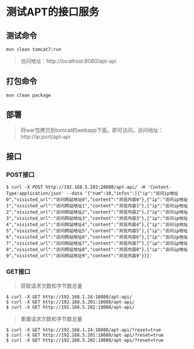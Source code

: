 
# 测试APT的接口服务

## 测试命令

`mvn clean tomcat7:run`

> 访问地址：http://localhost:8080/apt-api

## 打包命令

`mvn clean package`

## 部署

> 将war包拷贝到tomcat的webapp下面，即可访问，访问地址：http://ip:port/apt-api

## 接口

### POST接口

```
$ curl -X POST http://192.168.5.202:28080/apt-api/ -H 'Content-Type:application/json' --data '{"num":10,"infos":[{"ip":"访问ip地址0","visisted_url":"访问网站地址0","content":"浏览内容0"},{"ip":"访问ip地址1","visisted_url":"访问网站地址1","content":"浏览内容1"},{"ip":"访问ip地址2","visisted_url":"访问网站地址2","content":"浏览内容2"},{"ip":"访问ip地址3","visisted_url":"访问网站地址3","content":"浏览内容3"},{"ip":"访问ip地址4","visisted_url":"访问网站地址4","content":"浏览内容4"},{"ip":"访问ip地址5","visisted_url":"访问网站地址5","content":"浏览内容5"},{"ip":"访问ip地址6","visisted_url":"访问网站地址6","content":"浏览内容6"},{"ip":"访问ip地址7","visisted_url":"访问网站地址7","content":"浏览内容7"},{"ip":"访问ip地址8","visisted_url":"访问网站地址8","content":"浏览内容8"},{"ip":"访问ip地址9","visisted_url":"访问网站地址9","content":"浏览内容9"}]}'

```

### GET接口

> 获取请求次数和字节数总量

```
$ curl -X GET http://192.168.1.24:18080/apt-api/
$ curl -X GET http://192.168.5.201:18080/apt-api/
$ curl -X GET http://192.168.5.202:18080/apt-api/
```

> 重置请求次数和字节数总量

```
$ curl -X GET http://192.168.1.24:18080/apt-api/?reset=true
$ curl -X GET http://192.168.5.201:18080/apt-api/?reset=true
$ curl -X GET http://192.168.5.202:18080/apt-api/?reset=true
```